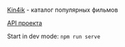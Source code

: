 [Kin4ik](https://kin4ik.web.app/) - каталог популярных фильмов

[API проекта](https://kinopoiskapiunofficial.tech/)

Start in dev mode: ```npm run serve```
